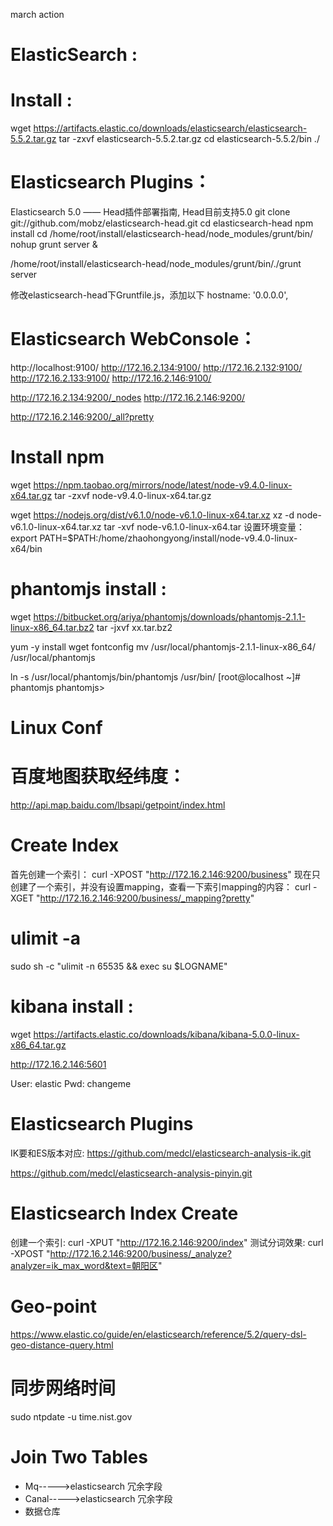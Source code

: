 march action

# ElasticSearch :

# Install :
wget https://artifacts.elastic.co/downloads/elasticsearch/elasticsearch-5.5.2.tar.gz
tar -zxvf elasticsearch-5.5.2.tar.gz
cd elasticsearch-5.5.2/bin
./


# Elasticsearch Plugins：
Elasticsearch 5.0 —— Head插件部署指南, Head目前支持5.0
git clone git://github.com/mobz/elasticsearch-head.git
cd elasticsearch-head
npm install
cd /home/root/install/elasticsearch-head/node_modules/grunt/bin/
nohup grunt server &

/home/root/install/elasticsearch-head/node_modules/grunt/bin/./grunt server

修改elasticsearch-head下Gruntfile.js，添加以下
hostname: '0.0.0.0',

# Elasticsearch WebConsole：
http://localhost:9100/
http://172.16.2.134:9100/
http://172.16.2.132:9100/
http://172.16.2.133:9100/
http://172.16.2.146:9100/

http://172.16.2.134:9200/_nodes
http://172.16.2.146:9200/

http://172.16.2.146:9200/_all?pretty


# Install npm
wget https://npm.taobao.org/mirrors/node/latest/node-v9.4.0-linux-x64.tar.gz
tar -zxvf node-v9.4.0-linux-x64.tar.gz

wget https://nodejs.org/dist/v6.1.0/node-v6.1.0-linux-x64.tar.xz
xz -d node-v6.1.0-linux-x64.tar.xz
tar -xvf node-v6.1.0-linux-x64.tar
设置环境变量：
export PATH=$PATH:/home/zhaohongyong/install/node-v9.4.0-linux-x64/bin



# phantomjs install :
wget https://bitbucket.org/ariya/phantomjs/downloads/phantomjs-2.1.1-linux-x86_64.tar.bz2
tar   -jxvf    xx.tar.bz2

yum -y install wget fontconfig
mv /usr/local/phantomjs-2.1.1-linux-x86_64/ /usr/local/phantomjs

ln -s /usr/local/phantomjs/bin/phantomjs /usr/bin/
[root@localhost ~]# phantomjs
phantomjs>


# Linux Conf





# 百度地图获取经纬度：
http://api.map.baidu.com/lbsapi/getpoint/index.html


# Create Index
首先创建一个索引：
curl -XPOST "http://172.16.2.146:9200/business"
现在只创建了一个索引，并没有设置mapping，查看一下索引mapping的内容：
curl -XGET "http://172.16.2.146:9200/business/_mapping?pretty"



# ulimit -a
sudo sh -c "ulimit -n 65535 && exec su $LOGNAME"



# kibana install :
wget https://artifacts.elastic.co/downloads/kibana/kibana-5.0.0-linux-x86_64.tar.gz

http://172.16.2.146:5601

User: elastic
Pwd: changeme


# Elasticsearch Plugins
IK要和ES版本对应:
https://github.com/medcl/elasticsearch-analysis-ik.git

https://github.com/medcl/elasticsearch-analysis-pinyin.git


# Elasticsearch Index Create

创建一个索引:
curl -XPUT "http://172.16.2.146:9200/index"
测试分词效果:
curl -XPOST "http://172.16.2.146:9200/business/_analyze?analyzer=ik_max_word&text=朝阳区"



# Geo-point

https://www.elastic.co/guide/en/elasticsearch/reference/5.2/query-dsl-geo-distance-query.html


# 同步网络时间
sudo ntpdate -u time.nist.gov




# Join Two Tables

* Mq----->elasticsearch 冗余字段
* Canal----->elasticsearch 冗余字段
* 数据仓库



